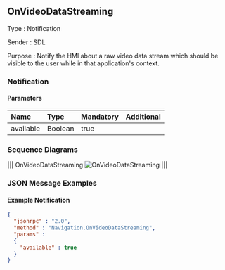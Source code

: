 ## OnVideoDataStreaming

Type
: Notification

Sender
: SDL

Purpose
: Notify the HMI about a raw video data stream which should be visible to the user while in that application's context.

### Notification

#### Parameters

|Name|Type|Mandatory|Additional|
|:---|:---|:--------|:---------|
|available|Boolean|true||

### Sequence Diagrams

|||
OnVideoDataStreaming
![OnVideoDataStreaming](./assets/OnVideoDataStreaming.jpg)
|||

### JSON Message Examples

#### Example Notification

```json
{
  "jsonrpc" : "2.0",
  "method" : "Navigation.OnVideoDataStreaming",
  "params" :  
  {
    "available" : true
  }
}
```
